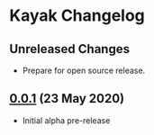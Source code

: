 # Kayak Changelog

## Unreleased Changes

- Prepare for open source release.

## [0.0.1](https://github.com/elliottlmz/kayak/releases/tag/v0.0.1) (23 May 2020)

- Initial alpha pre-release
